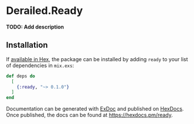 # Derailed.Ready

**TODO: Add description**

## Installation

If [available in Hex](https://hex.pm/docs/publish), the package can be installed
by adding `ready` to your list of dependencies in `mix.exs`:

```elixir
def deps do
  [
    {:ready, "~> 0.1.0"}
  ]
end
```

Documentation can be generated with [ExDoc](https://github.com/elixir-lang/ex_doc)
and published on [HexDocs](https://hexdocs.pm). Once published, the docs can
be found at <https://hexdocs.pm/ready>.

